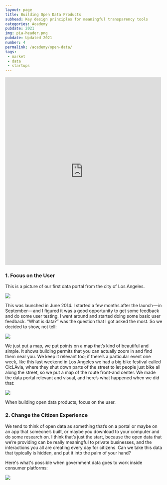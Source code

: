```yaml
---
layout: page
title: Building Open Data Products
subhead: Key design principles for meaningful transparency tools
categories: Academy
pubdate: 2021
img: pia-header.png
pubdate: Updated 2021
number: 4
permalink: /academy/open-data/
tags: 
 - market
 - data
 - startups
---
```

<div class="container-iframe"><iframe width="500" height="600" class="responsive-iframe" title="vimeo-player" src="https://player.vimeo.com/video/149984557"  frameborder="0" allow="accelerometer; autoplay; clipboard-write; encrypted-media; gyroscope; picture-in-picture" allowfullscreen></iframe></div>

### 1. Focus on the User

This is a picture of our first data portal from the city of Los Angeles.

![](https://cdn-images-1.medium.com/max/800/1*XagIg9Nsbjy3rC04R3K-Gw.png)

This was launched in June 2014. I started a few months after the launch — in September — and I figured it was a good opportunity to get some feedback and do some user testing. I went around and started doing some basic user feedback. “What is data?” was the question that I got asked the most. So we decided to show, not tell:

![](https://cdn-images-1.medium.com/max/800/1*P1-8oirxs26tsm-wTFoqDQ.png)

We just put a map, we put points on a map that’s kind of beautiful and simple. It shows building permits that you can actually zoom in and find them near you. We keep it relevant too; if there’s a particular event one week, like this last weekend in Los Angeles we had a big bike festival called CicLAvia, where they shut down parts of the street to let people just bike all along the street, so we put a map of the route front-and center. We made the data portal relevant and visual, and here’s what happened when we did that:

![](https://cdn-images-1.medium.com/max/1200/1*iLBUZy5JvXlk-XixLNrt9g.png)

When building open data products, focus on the user. 

### 2. Change the Citizen Experience

We tend to think of open data as something that’s on a portal or maybe on an app that someone’s built, or maybe you download to your computer and do some research on. I think that’s just the start, because the open data that we’re providing can be really meaningful to private businesses, and the interactions you all are creating every day for citizens. Can we take this data that typically is hidden, and put it into the palm of your hand?

Here's what's possible when government data goes to work inside consumer platforms:

![](https://cdn-images-1.medium.com/max/600/1*W8oGyMmncIiI3y7QGQpP9g.png)